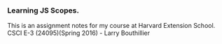 ### Learning JS Scopes. 

 This is an assignment notes for my course at Harvard Extension School.
 CSCI E-3 (24095)(Spring 2016) - Larry Bouthillier
 
